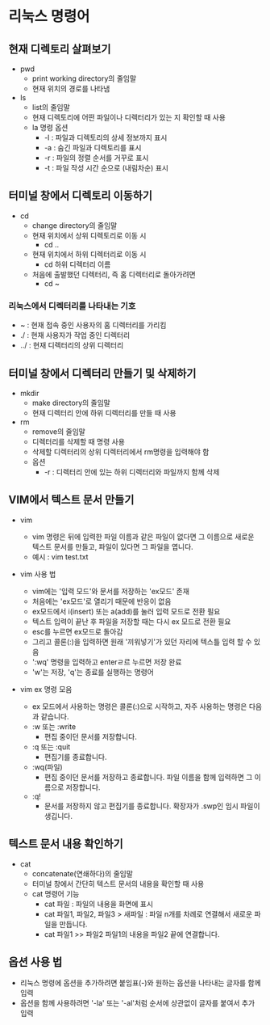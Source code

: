 # 리눅스 명령어

## 현재 디렉토리 살펴보기

- pwd
  - print working directory의 줄임말
  - 현재 위치의 경로를 나타냄
- ls
  - list의 줄임말
  - 현재 디렉토리에 어떤 파일이나 디렉터리가 있는 지 확인할 때 사용
  - la 명령 옵션
    - -l : 파일과 디렉토리의 상세 정보까지 표시
    - -a : 숨긴 파일과 디렉토리를 표시
    - -r : 파일의 정렬 순서를 거꾸로 표시
    - -t : 파일 작성 시간 순으로 (내림차순) 표시

## 터미널 창에서 디렉토리 이동하기

- cd
  - change directory의 줄임말
  - 현재 위치에서 상위 디렉토리로 이동 시
    - cd ..
  - 현재 위치에서 하위 디렉터리로 이동 시
    - cd 하위 디렉터리 이름
  - 처음에 출발했던 디렉터리, 즉 홈 디렉터리로 돌아가려면
    - cd ~

### 리눅스에서 디렉터리를 나타내는 기호

- ~ : 현재 접속 중인 사용자의 홈 디렉터리를 가리킴
- ./ : 현재 사용자가 작업 중인 디렉터리
- ../ : 현재 디렉터리의 상위 디렉터리

## 터미널 창에서 디렉터리 만들기 및 삭제하기

- mkdir
  - make directory의 줄임말
  - 현재 디렉터리 안에 하위 디렉터리를 만들 때 사용
- rm
  - remove의 줄임말
  - 디렉터리를 삭제할 때 명령 사용
  - 삭제할 디렉터리의 상위 디렉터리에서 rm명령을 입력해야 함
  - 옵션
    - -r : 디렉터리 안에 있는 하위 디렉터리와 파일까지 함께 삭제

## VIM에서 텍스트 문서 만들기

- vim

  - vim 명령은 뒤에 입력한 파일 이름과 같은 파일이 없다면 그 이름으로 새로운 텍스트 문서를 만들고, 파일이 있다면 그 파일을 엽니다.
  - 예시 : vim test.txt

- vim 사용 법

  - vim에는 '입력 모드'와 문서를 저장하는 'ex모드' 존재
  - 처음에는 'ex모드'로 열리기 때문에 반응이 없음
  - ex모드에서 i(insert) 또는 a(add)를 눌러 입력 모드로 전환 필요
  - 텍스트 입력이 끝난 후 파일을 저장할 때는 다시 ex 모드로 전환 필요
  - esc를 누르면 ex모드로 돌아감
  - 그리고 콜론(:)을 입력하면 원래 '끼워넣기'가 있던 자리에 텍스틀 입력 할 수 있음
  - ':wq' 명령을 입력하고 enterㄹ르 누르면 저장 완료
  - 'w'는 저장, 'q'는 종료를 실행하는 명령어

- vim ex 명령 모음

  - ex 모드에서 사용하는 명령은 콜론(:)으로 시작하고, 자주 사용하는 명령은 다음과 같습니다.
  - :w 또는 :write
    - 편집 중이던 문서를 저장합니다.
  - :q 또는 :quit
    - 편집기를 종료합니다.
  - :wq(파일)
    - 편집 중이던 문서를 저장하고 종료합니다. 파일 이름을 함께 입력하면 그 이름으로 저장합니다.
  - :q!
    - 문서를 저장하지 않고 편집기를 종료합니다. 확장자가 .swp인 임시 파일이 생깁니다.

## 텍스트 문서 내용 확인하기

- cat
  - concatenate(연쇄하다)의 줄임말
  - 터미널 창에서 간단히 텍스트 문서의 내용을 확인할 때 사용
  - cat 명령어 기능
    - cat 파일 : 파일의 내용을 화면에 표시
    - cat 파일1, 파일2, 파일3 > 새파일 : 파일 n개를 차례로 연결해서 새로운 파일을 만듭니다.
    - cat 파일1 >> 파일2 파일1의 내용을 파일2 끝에 연결합니다.

## 옵션 사용 법

- 리눅스 명령에 옵션을 추가하려면 붙임표(-)와 원하는 옵션을 나타내는 글자를 함께 입력
- 옵션을 함께 사용하려면 '-la' 또는 '-al'처럼 순서에 상관없이 글자를 붙여서 추가 입력
